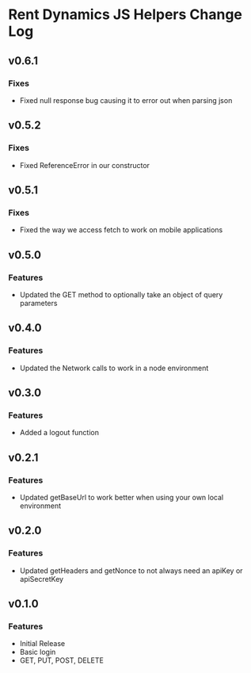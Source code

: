 # Rent Dynamics JS Helpers Change Log

## v0.6.1

### Fixes

- Fixed null response bug causing it to error out when parsing json

## v0.5.2

### Fixes

- Fixed ReferenceError in our constructor

## v0.5.1

### Fixes

- Fixed the way we access fetch to work on mobile applications

## v0.5.0

### Features

- Updated the GET method to optionally take an object of query parameters

## v0.4.0

### Features

- Updated the Network calls to work in a node environment

## v0.3.0

### Features

- Added a logout function

## v0.2.1

### Features

- Updated getBaseUrl to work better when using your own local environment

## v0.2.0

### Features

- Updated getHeaders and getNonce to not always need an apiKey or apiSecretKey

## v0.1.0

### Features

- Initial Release
- Basic login
- GET, PUT, POST, DELETE
